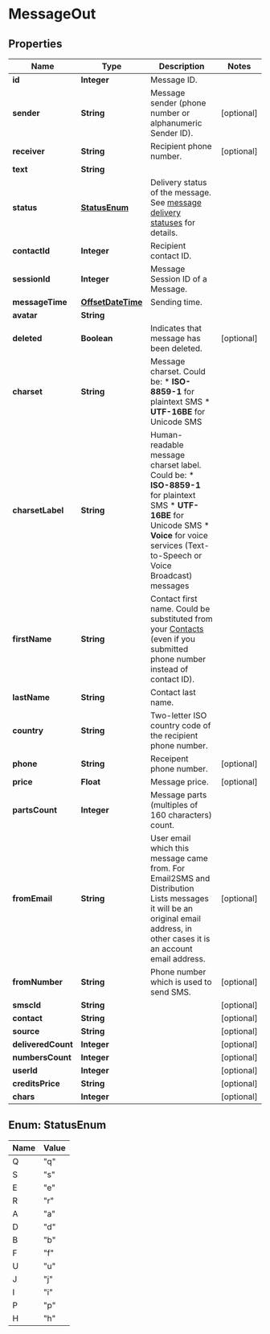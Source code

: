 
# MessageOut

## Properties
Name | Type | Description | Notes
------------ | ------------- | ------------- | -------------
**id** | **Integer** | Message ID. | 
**sender** | **String** | Message sender (phone number or alphanumeric Sender ID). |  [optional]
**receiver** | **String** | Recipient phone number. |  [optional]
**text** | **String** |  | 
**status** | [**StatusEnum**](#StatusEnum) | Delivery status of the message. See [message delivery statuses](http://docs.textmagictesting.com/#section/Delivery-status-codes) for details.  | 
**contactId** | **Integer** | Recipient contact ID. | 
**sessionId** | **Integer** | Message Session ID of a Message. | 
**messageTime** | [**OffsetDateTime**](OffsetDateTime.md) | Sending time. | 
**avatar** | **String** |  | 
**deleted** | **Boolean** | Indicates that message has been deleted. |  [optional]
**charset** | **String** | Message charset. Could be: *   **ISO-8859-1** for plaintext SMS *   **UTF-16BE** for Unicode SMS  | 
**charsetLabel** | **String** | Human-readable message charset label. Could be: *   **ISO-8859-1** for plaintext SMS *   **UTF-16BE** for Unicode SMS *   **Voice** for voice services (Text-to-Speech or Voice Broadcast) messages  | 
**firstName** | **String** | Contact first name. Could be substituted from your [Contacts](http://docs.textmagictesting.com/#tag/Contacts) (even if you submitted phone number instead of contact ID).  | 
**lastName** | **String** | Contact last name. | 
**country** | **String** | Two-letter ISO country code of the recipient phone number.  | 
**phone** | **String** | Receipent phone number. |  [optional]
**price** | **Float** | Message price. |  [optional]
**partsCount** | **Integer** | Message parts (multiples of 160 characters) count. | 
**fromEmail** | **String** | User email which this message came from. For Email2SMS and Distribution Lists messages it will be an original email address, in other cases it is an account email address. |  [optional]
**fromNumber** | **String** | Phone number which is used to send SMS. |  [optional]
**smscId** | **String** |  |  [optional]
**contact** | **String** |  |  [optional]
**source** | **String** |  |  [optional]
**deliveredCount** | **Integer** |  |  [optional]
**numbersCount** | **Integer** |  |  [optional]
**userId** | **Integer** |  |  [optional]
**creditsPrice** | **String** |  |  [optional]
**chars** | **Integer** |  |  [optional]


<a name="StatusEnum"></a>
## Enum: StatusEnum
Name | Value
---- | -----
Q | &quot;q&quot;
S | &quot;s&quot;
E | &quot;e&quot;
R | &quot;r&quot;
A | &quot;a&quot;
D | &quot;d&quot;
B | &quot;b&quot;
F | &quot;f&quot;
U | &quot;u&quot;
J | &quot;j&quot;
I | &quot;i&quot;
P | &quot;p&quot;
H | &quot;h&quot;



